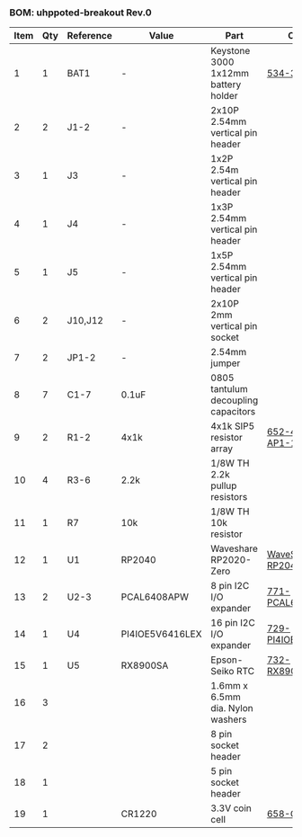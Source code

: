 ### BOM: uhppoted-breakout Rev.0

| Item | Qty | Reference | Value           | Part                                | Ordering                                                                       |
|------|-----|-----------|-----------------|-------------------------------------|--------------------------------------------------------------------------------|
| 1    | 1   | BAT1      | -               | Keystone 3000 1x12mm battery holder | [534-3000](https://www.mouser.ca/ProductDetail/534-3000)                       |
| 2    | 2   | J1-2      | -               | 2x10P 2.54mm vertical pin header    |                                                                                |
| 3    | 1   | J3        | -               | 1x2P 2.54m vertical pin header      |                                                                                |
| 4    | 1   | J4        | -               | 1x3P 2.54mm vertical pin header     |                                                                                |
| 5    | 1   | J5        | -               | 1x5P 2.54mm vertical pin header     |                                                                                |
| 6    | 2   | J10,J12   | -               | 2x10P 2mm vertical pin socket       |                                                                                |
| 7    | 2   | JP1-2     | -               | 2.54mm jumper                       |                                                                                |
| 8    | 7   | C1-7      | 0.1uF           | 0805 tantulum decoupling capacitors |                                                                                |
| 9    | 2   | R1-2      | 4x1k            | 4x1k SIP5 resistor array            | [652-4605X-AP1-102LF](https://www.mouser.ca/ProductDetail/652-4605X-AP1-102LF) |
| 10   | 4   | R3-6      | 2.2k            | 1/8W TH 2.2k pullup resistors       |                                                                                |
| 11   | 1   | R7        | 10k             | 1/8W TH 10k resistor                |                                                                                |
| 12   | 1   | U1        | RP2040          | Waveshare RP2020-Zero               | [WaveShare RP2040-Zero](https://www.waveshare.com/rp2040-zero.htm)             |
| 13   | 2   | U2-3      | PCAL6408APW     | 8 pin I2C I/O expander              | [771-PCAL6408APWJ](https://www.mouser.ca/ProductDetail/771-PCAL6408APWJ)       |
| 14   | 1   | U4        | PI4IOE5V6416LEX | 16 pin I2C I/O expander             | [729-PI4IOE5V6416LEX](https://www.mouser.ca/ProductDetail/729-PI4IOE5V6416LEX) |
| 15   | 1   | U5        | RX8900SA        | Epson-Seiko RTC                     | [732-RX8900SAUA0SN](https://www.mouser.ca/ProductDetail/732-RX8900SAUA0SN)     |
| 16   | 3   |           |                 | 1.6mm x 6.5mm dia. Nylon washers    |                                                                                |
| 17   | 2   |           |                 | 8 pin socket header                 |                                                                                |
| 18   | 1   |           |                 | 5 pin socket header                 |                                                                                |
| 19   | 1   |           | CR1220          | 3.3V coin cell                      | [658-CR1220](https://www.mouser.ca/ProductDetail/658-CR1220)                   |
